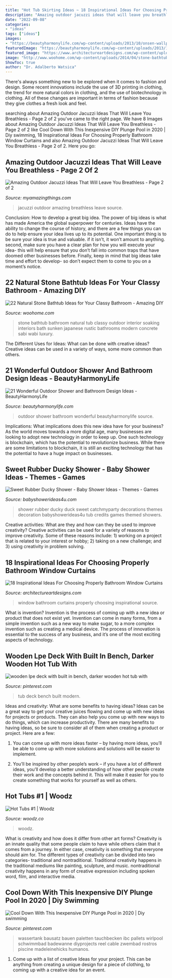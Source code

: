 ```yaml
---
title: "Hot Tub Skirting Ideas ~ 18 Inspirational Ideas For Choosing Properly Bathroom Window Curtains"
description: "Amazing outdoor jacuzzi ideas that will leave you breathless"
date: "2022-09-08"
categories:
- "ideas"
tags: ["ideas"]
images:
- "https://beautyharmonylife.com/wp-content/uploads/2013/10/onsen-wallpaper-hd-11.jpg"
featuredImage: "https://beautyharmonylife.com/wp-content/uploads/2013/10/onsen-wallpaper-hd-11.jpg"
featured_image: "https://www.architectureartdesigns.com/wp-content/uploads/2017/05/12-20.jpg"
image: "http://www.woohome.com/wp-content/uploads/2014/04/stone-bathtub-design-ideas-21.jpg"
ShowToc: true
author: "Dr. Adalberto Watsica"
---
```



There's always something new to be explored when it comes to fashion and design. Some recent innovations include the use of 3D printing in clothing, the trend for more natural colors in clothing, and the use of biotechnology in clothing. All of these changes are important in terms of fashion because they give clothes a fresh look and feel.

	

		
searching about Amazing Outdoor Jacuzzi Ideas That Will Leave You Breathless - Page 2 of 2 you've came to the right page. We have 8 Images about Amazing Outdoor Jacuzzi Ideas That Will Leave You Breathless - Page 2 of 2 like Cool Down With This Inexpensive DIY Plunge Pool in 2020 | Diy swimming, 18 Inspirational Ideas For Choosing Properly Bathroom Window Curtains and also Amazing Outdoor Jacuzzi Ideas That Will Leave You Breathless - Page 2 of 2. Here you go:
		
    
## Amazing Outdoor Jacuzzi Ideas That Will Leave You Breathless - Page 2 Of 2

<img loading=lazy src="http://myamazingthings.com/wp-content/uploads/2017/04/outdoors.jpg" onerror="this.onerror=null;this.src='https://tse3.mm.bing.net/th?id=OIP.goW2g-Nkgycqx7mDJxz9ZwHaJ4&amp;pid=15.1';" alt="Amazing Outdoor Jacuzzi Ideas That Will Leave You Breathless - Page 2 of 2">

_Source: myamazingthings.com_

>jacuzzi outdoor amazing breathless leave source. 

	

Conclusion: How to develop a great big idea.
The power of big ideas is what has made America the global superpower for centuries. Ideas have the ability to change the course of history, and there are a few things you can do to help ensure your idea lives up to its potential.
One important thing is to be sure your idea is true and valuable. if it isn’t, it won’t amount to anything. second, make sure you have a clear plan for how you will execute your idea- this will help ensure that you don’t fall into common traps that have doomed other businesses before. Finally, keep in mind that big ideas take time and effort to develop- so don’t expect them to come to you on a moment’s notice.

    
## 22 Natural Stone Bathtub Ideas For Your Classy Bathroom - Amazing DIY

<img loading=lazy src="http://www.woohome.com/wp-content/uploads/2014/04/stone-bathtub-design-ideas-21.jpg" onerror="this.onerror=null;this.src='https://tse2.mm.bing.net/th?id=OIP.v9kqVWikvJAyHlupZx65-AHaLH&amp;pid=15.1';" alt="22 Natural Stone Bathtub Ideas for Your Classy Bathroom - Amazing DIY">

_Source: woohome.com_

>stone bathtub bathroom natural tub classy outdoor interior soaking interiors bath sunken japanese rustic bathrooms modern concrete sabi wabi luxury. 

	

The Different Uses for Ideas: What can be done with creative ideas?
Creative ideas can be used in a variety of ways, some more common than others.

    
## 21 Wonderful Outdoor Shower And Bathroom Design Ideas - BeautyHarmonyLife

<img loading=lazy src="https://beautyharmonylife.com/wp-content/uploads/2013/10/onsen-wallpaper-hd-11.jpg" onerror="this.onerror=null;this.src='https://tse1.mm.bing.net/th?id=OIP.ewx1mQDaj6HpecinCOGmHwHaJ4&amp;pid=15.1';" alt="21 Wonderful Outdoor Shower and Bathroom Design Ideas - BeautyHarmonyLife">

_Source: beautyharmonylife.com_

>outdoor shower bathroom wonderful beautyharmonylife source. 

	

Implications: What implications does this new idea have for your business?
As the world moves towards a more digital age, many businesses are looking to adopt new technology in order to keep up. One such technology is blockchain, which has the potential to revolutionize business. While there are some limitations to blockchain, it is still an exciting technology that has the potential to have a huge impact on businesses.

    
## Sweet Rubber Ducky Shower - Baby Shower Ideas - Themes - Games

<img loading=lazy src="https://babyshowerideas4u.com/wp-content/uploads/2016/07/Sweet-Rubber-Ducky-Shower-Tub-600x899.jpg" onerror="this.onerror=null;this.src='https://tse2.mm.bing.net/th?id=OIP.nm4X1FwA7rQX7DYhJo91fQHaLG&amp;pid=15.1';" alt="Sweet Rubber Ducky Shower - Baby Shower Ideas - Themes - Games">

_Source: babyshowerideas4u.com_

>shower rubber ducky duck sweet catchmyparty decorations themes decoration babyshowerideas4u tub credits games themed showers. 

	

Creative activities: What are they and how can they be used to improve creativity?
Creative activities can be used for a variety of reasons to improve creativity. Some of these reasons include: 1) working on a project that is related to your interest or hobby; 2) taking on a new challenge; and 3) using creativity in problem solving.

    
## 18 Inspirational Ideas For Choosing Properly Bathroom Window Curtains

<img loading=lazy src="https://www.architectureartdesigns.com/wp-content/uploads/2017/05/12-20.jpg" onerror="this.onerror=null;this.src='https://tse3.mm.bing.net/th?id=OIP.cJC_FmAkRkqxiHjLDpVhzQHaLH&amp;pid=15.1';" alt="18 Inspirational Ideas For Choosing Properly Bathroom Window Curtains">

_Source: architectureartdesigns.com_

>window bathroom curtains properly choosing inspirational source. 

	

What is invention?
Invention is the process of coming up with a new idea or product that does not exist yet. Invention can come in many forms, from a simple invention such as a new way to make sugar, to a more complex invention such as creating a medical device. The process of innovation is essential to the success of any business, and it’s one of the most exciting aspects of technology.

    
## Wooden Lpe Deck With Built In Bench, Darker Wooden Hot Tub With

<img loading=lazy src="https://i.pinimg.com/736x/4d/dc/f1/4ddcf16f1c6ef0c6b42bf97d1d157464--hot-tub-deck-built-in-bench.jpg" onerror="this.onerror=null;this.src='https://tse3.mm.bing.net/th?id=OIP.A6RRcyPtJtFuF6FOlkBb7wHaFU&amp;pid=15.1';" alt="wooden lpe deck with built in bench, darker wooden hot tub with">

_Source: pinterest.com_

>tub deck bench built modern. 

	

Ideas and creativity: What are some benefits to having ideas?
Ideas can be a great way to get your creative juices flowing and come up with new ideas for projects or products. They can also help you come up with new ways to do things, which can increase productivity. There are many benefits to having ideas, so be sure to consider all of them when creating a product or project. Here are a few: 
1. You can come up with more ideas faster – by having more ideas, you’ll be able to come up with more solutions and solutions will be easier to implement.

2. You’ll be inspired by other people’s work – if you have a lot of different ideas, you’ll develop a better understanding of how other people create their work and the concepts behind it. This will make it easier for you to create something that works for yourself as well as others.

    
## Hot Tubs #1 | Woodz

<img loading=lazy src="https://www.woodz.co/wp-content/uploads/2017/02/Wooden-Hot-Tubs-WOODZ-9.jpg" onerror="this.onerror=null;this.src='https://tse3.mm.bing.net/th?id=OIP.qaosaDsv-pirciLnejZBKgHaLH&amp;pid=15.1';" alt="Hot Tubs #1 | Woodz">

_Source: woodz.co_

>woodz. 

	

What is creativity and how does it differ from other art forms?
Creativity is an innate quality that some people claim to have while others claim that it comes from a journey. In either case, creativity is something that everyone should aim for. The different types of creativity can be divided into two categories- traditional and nontraditional. Traditional creativity happens in the traditional mediums like painting, sculpture, and music. nontraditional creativity happens in any form of creative expression including spoken word, film, and interactive media.

    
## Cool Down With This Inexpensive DIY Plunge Pool In 2020 | Diy Swimming

<img loading=lazy src="https://i.pinimg.com/736x/8a/99/74/8a9974237f4c09d2cf030ff524729c81.jpg" onerror="this.onerror=null;this.src='https://tse4.mm.bing.net/th?id=OIP.lxB-nzpkeOvKLNlWU-CKiQAAAA&amp;pid=15.1';" alt="Cool Down With This Inexpensive DIY Plunge Pool in 2020 | Diy swimming">

_Source: pinterest.com_

>wassertank bausatz bauen paletten tauchbecken ibc pallets wirlpool schwimmbad badewanne diyprojects reel cable zwembad rostros piscine madeleinehicks humanos. 

	

1. Come up with a list of creative Ideas for your project. This can be anything from creating a unique design for a piece of clothing, to coming up with a creative idea for an event.

